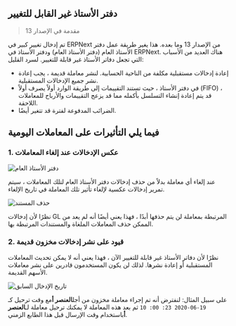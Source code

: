 ## دفتر الأستاذ غير القابل للتغيير

> مقدمة في الإصدار 13

تم إدخال تغيير كبير في ERPNext من الإصدار 13 وما بعده. هذا يغير طريقة عمل دفتر الأستاذ العام (دفتر الأستاذ العام) ودفتر الأستاذ في ERPNext. هناك العديد من الأسباب التي تجعل دفاتر الأستاذ غير قابلة للتغيير. لسرد القليل:

* إعادة إدخالات مستقبلية مكلفة من الناحية الحسابية. لنشر معاملة قديمة ، يجب إعادة نشر جميع الإدخالات المستقبلية.
* في دفتر الأستاذ ، حيث تستند التقييمات إلى طريقة الوارد أولاً يصرف أولاً (FIFO) ، قد يتم إعادة إنشاء التسلسل بأكمله مما قد يزعج التقييمات والأرباح للمعاملات اللاحقة.
* الضرائب المدفوعة لفترة قد تتغير أيضًا.

## فيما يلي التأثيرات على المعاملات اليومية

### 1. عكس الإدخالات عند إلغاء المعاملات

![دفتر الأستاذ العام](https://docs.erpnext.com/files/general-ledgercb549a.png)

عند إلغاء أي معاملة بدلاً من حذف إدخالات دفتر الأستاذ العام لتلك المعاملات ، سيتم تمرير إدخالات عكسية لإلغاء تأثير تلك المعاملة في تاريخ الإلغاء.

![حذف المستند](https://docs.erpnext.com/files/document-delete.png)

نظرًا لأن إدخالات GL المرتبطة بمعاملة لن يتم حذفها أبدًا ، فهذا يعني أيضًا أنه لم يعد من الممكن حذف المعاملات الملغاة والمستندات المرتبطة بها.

### 2. قيود على نشر إدخالات مخزون قديمة

نظرًا لأن دفاتر الأستاذ غير قابلة للتغيير الآن ، فهذا يعني أنه لا يمكن تحديث المعاملات المستقبلية أو إعادة نشرها. لذلك لن يكون المستخدمون قادرين على نشر معاملات الأسهم القديمة.

![تاريخ الإدخال السابق](https://docs.erpnext.com/files/backdated-entry603ad4.png)

على سبيل المثال: لنفترض أنه تم إجراء معاملة مخزون من أجل**العنصر أ**مع وقت ترحيل كـ `19-06-2020 23: 00: 10` ثم بعد هذه المعاملة لا يمكنك ترحيل معاملة لـ**العنصر أ**باستخدام وقت الإرسال قبل هذا الطابع الزمني.